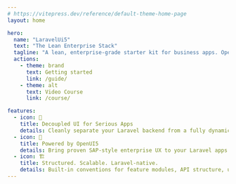 ```yaml
---
# https://vitepress.dev/reference/default-theme-home-page
layout: home

hero:
  name: "LaravelUi5"
  text: "The Lean Enterprise Stack"
  tagline: "A lean, enterprise-grade starter kit for business apps. Open Source. UI5-ready. Laravel-native."
  actions:
    - theme: brand
      text: Getting started
      link: /guide/
    - theme: alt
      text: Video Course
      link: /course/

features:
  - icon: 🧱
    title: Decoupled UI for Serious Apps
    details: Cleanly separate your Laravel backend from a fully dynamic OpenUI5 frontend. Build modern, maintainable apps — no blade or monolith UI required.
  - icon: 🎨
    title: Powered by OpenUI5
    details: Bring proven SAP-style enterprise UX to your Laravel apps — with full control over theming, components, and responsiveness.
  - icon: 🏗️ 
    title: Structured. Scalable. Laravel-native.
    details: Built-in conventions for feature modules, API structure, user flows — ready for SaaS, dashboards, and internal tools.
---
```

